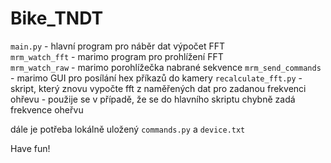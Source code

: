 # Bike_TNDT

`main.py` - hlavní program pro náběr dat výpočet FFT\
`mrm_watch_fft` - marimo program pro prohlížení FFT\
`mrm_watch_raw` - marimo porohlížečka nabrané sekvence
`mrm_send_commands` - marimo GUI pro posílání hex příkazů do kamery
`recalculate_fft.py` - skript, který znovu vypočte fft z naměřených dat pro zadanou frekvenci ohřevu
    - použije se v případě, že se do hlavního skriptu chybně zadá frekvence oheřvu

dále je potřeba lokálně uložený `commands.py` a `device.txt`

Have fun!
